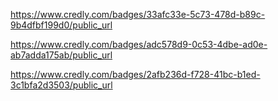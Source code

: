 https://www.credly.com/badges/33afc33e-5c73-478d-b89c-9b4dfbf199d0/public_url

https://www.credly.com/badges/adc578d9-0c53-4dbe-ad0e-ab7adda175ab/public_url

https://www.credly.com/badges/2afb236d-f728-41bc-b1ed-3c1bfa2d3503/public_url
